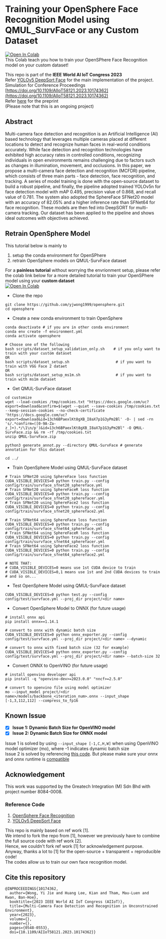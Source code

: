 # Training your OpenSphere Face Recognition Model using QMUL_SurvFace or any Custom Dataset

[![Open In Colab](https://colab.research.google.com/assets/colab-badge.svg)](https://colab.research.google.com/drive/1hz4Vw3kqka55KDx8jeKLoOWOxJdVCzCt?usp=sharing) </br>
This Colab teach you how to train your OpenSPhere Face Recognition model on your custom dataset!

This repo is part of the **IEEE World AI IoT Congress 2023** </br>
Refer [YOLOv5 DeepSort Face](https://github.com/yjwong1999/Yolov5_DeepSort_Face) for the main implementation of the project. </br>
Simulation for Conference Proceedings [https://doi.org/10.1109/AIIoT58121.2023.10174362](https://doi.org/10.1109/AIIoT58121.2023.10174362) </br>
Refer [here](https://www.researchgate.net/publication/371315031_Multi-Camera_Face_Detection_and_Recognition_in_Unconstrained_Environment) for the preprint </br>
(Please note that this is an ongoing project)

## Abstract
Multi-camera face detection and recognition is an Artificial Intelligence (AI) based technology that leverages multiple cameras placed at different locations to detect and recognize human faces in real-world conditions accurately. While face detection and recognition technologies have exhibited high accuracy rates in controlled conditions, recognizing individuals in open environments remains challenging due to factors such as changes in illumination, movement, and occlusions. In this paper, we propose a multi-camera face detection and recognition (MCFDR) pipeline, which consists of three main parts - face detection, face recognition, and tracking. A series of model training is done with the open-source dataset to build a robust pipeline, and finally, the pipeline adopted trained YOLOv5n for face detection model with mAP 0.495, precision value of 0.868, and recall value of 0.781. The system also adopted the SphereFace SFNet20 model with an accuracy of 82.05% and a higher inference rate than SFNet64 for face recognition. These models are then fed into DeepSORT for multi-camera tracking. Our dataset has been applied to the pipeline and shows ideal outcomes with objectives achieved.

## Retrain OpenSphere Model

This tutorial below is mainly to 
1.   setup the conda environment for OpenSPhere
2.   retrain OpenSphere models on QMUL-SurvFace dataset </br>

For a **painless tutorial** without worrying the envrionment setup, please refer the colab link below for a more detailed tutorial to train your OpenSPhere model using your **custom dataset** </br>
[![Open In Colab](https://colab.research.google.com/assets/colab-badge.svg)](https://colab.research.google.com/drive/1hz4Vw3kqka55KDx8jeKLoOWOxJdVCzCt?usp=sharing)

- Clone the repo
```
git clone https://github.com/yjwong1999/opensphere.git
cd opensphere
```

- Create a new conda environment to train OpenSphere
```
conda deactivate # if you are in other conda environment
conda env create -f environment.yml
conda activate opensphere

# Choose one of the following
bash scripts/dataset_setup_validation_only.sh    # if you only want to train with your custom dataset
OR
bash scripts/dataset_setup.sh                     # if you want to train with VGG Face 2 dataet
OR
bash scripts/dataset_setup_ms1m.sh                # if you want to train with ms1m dataset
```

- Get QMUL-SurvFace dataset
```
cd customize
wget --load-cookies /tmp/cookies.txt "https://docs.google.com/uc?export=download&confirm=$(wget --quiet --save-cookies /tmp/cookies.txt --keep-session-cookies --no-check-certificate 'https://docs.google.com/uc?export=download&id=13ch6BPaexlKt8gXB_I8aX7p1G3yPm2Bl' -O- | sed -rn 's/.*confirm=([0-9A-Za-z_]+).*/\1\n/p')&id=13ch6BPaexlKt8gXB_I8aX7p1G3yPm2Bl" -O QMUL-SurvFace.zip && rm -rf /tmp/cookies.txt
unzip QMUL-SurvFace.zip

python3 generate_annot.py --directory QMUL-SurvFace # generate annotation for this dataset

cd ../
```

- Train OpenSphere Model using QMUL-SurvFace dataset
```
# Train SFNet20 using SphereFace loss function
CUDA_VISIBLE_DEVICES=0 python train.py --config config/train/survface_sfnet20_sphereface.yml
# Train SFNet20 using SphereFaceR loss function
CUDA_VISIBLE_DEVICES=0 python train.py --config config/train/survface_sfnet20_spherefacer.yml
# Train SFNet20 using SphereFace2 loss function
CUDA_VISIBLE_DEVICES=0 python train.py --config config/train/survface_sfnet20_sphereface2.yml

# Train SFNet64 using SphereFace loss function
CUDA_VISIBLE_DEVICES=0 python train.py --config config/train/survface_sfnet64_sphereface.yml
# Train SFNet64 using SphereFaceR loss function
CUDA_VISIBLE_DEVICES=0 python train.py --config config/train/survface_sfnet64_spherefacer.yml
# Train SFNet64 using SphereFace2 loss function
CUDA_VISIBLE_DEVICES=0 python train.py --config config/train/survface_sfnet64_sphereface2.yml

# NOTE THAT:
# CUDA_VISIBLE_DEVICES=0 means use 1st CUDA device to train
# CUDA_VISIBLE_DEVICES=0,1 means use 1st and 2nd CUDA devices to train
# and so on...
```

- Test OpenSphere Model using QMUL-SurvFace dataset
```
CUDA_VISIBLE_DEVICES=0 python test.py --config config/test/survface.yml --proj_dir project/<dir name>
```

- Convert OpenSphere Model to ONNX (for future usage)
```
# install onnx api
pip install onnx==1.14.1

# convert to onnx with dynamic batch size
CUDA_VISIBLE_DEVICES=0 python onnx_exporter.py --config config/test/survface.yml --proj_dir project/<dir name> --dynamic

# convert to onnx with fixed batch size (32 for example)
CUDA_VISIBLE_DEVICES=0 python onnx_exporter.py --config config/test/survface.yml --proj_dir project/<dir name> --batch-size 32
```

- Convert ONNX to OpenVINO (for future usage)
```
# install openvino developer api
pip install -q "openvino-dev>=2023.0.0" "nncf>=2.5.0"

# convert to openvino file using model optimizer
mo --input_model project/<dir name>/models/backbone_<iteration_num>.onnx --input_shape [-1,3,112,112] --compress_to_fp16
```

## Known Issue
- [X] **Issue 1: Dynamic Batch Size for OpenVINO model** 
- [X] **Issue 2: Dynamic Batch Size for ONNX model**

Issue 1 is solved by using ```--input_shape [-1,C,H,W]``` when using OpenVINO model optimizer (mo), where -1 indicates dynamic batch size </br>
Issue 2 is solved by referencing [this code](https://github.com/mikel-brostrom/yolo_tracking/blob/master/boxmot/appearance/reid_export.py). But please make sure your onnx and onnx runtime is [compatible](https://onnxruntime.ai/docs/reference/compatibility.html)

## Acknowledgement
This work was supported by the Greatech Integration (M) Sdn Bhd with project number 8084-0008.

### Reference Code
1. [OpenSphere Face Recognition](https://github.com/ydwen/opensphere) </br>
2. [YOLOv5 DeepSort Face](https://github.com/yjwong1999/Yolov5_DeepSort_Face) </br>

This repo is mainly based on ref work [1]. </br>
We intend to fork the repo from [1], however we previously have to combine the full source code with ref work [2]. </br>
Hence, we couldn't fork ref work [1] for acknowledgement purpose. </br>
Anyway, thanks a lot to [1] for the open-source + transparent + reproducible code! </br>
The codes allow us to train our own face recognition model. </br>


## Cite this repository
```
@INPROCEEDINGS{10174362,
  author={Wong, Yi Jie and Huang Lee, Kian and Tham, Mau-Luen and Kwan, Ban-Hoe},
  booktitle={2023 IEEE World AI IoT Congress (AIIoT)}, 
  title={Multi-Camera Face Detection and Recognition in Unconstrained Environment}, 
  year={2023},
  volume={},
  number={},
  pages={0548-0553},
  doi={10.1109/AIIoT58121.2023.10174362}}
```
